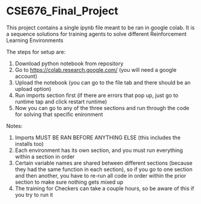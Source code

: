 # CSE676_Final_Project
This project contains a single ipynb file meant to be ran in google colab.
It is a sequence solutions for training agents to solve different Reinforcement
Learning Environments

The steps for setup are:
1. Download python notebook from repository
2. Go to https://colab.research.google.com/ (you will need a google account)
3. Upload the notebook (you can go to the file tab and there should be an upload option)
4. Run imports section first (if there are errors that pop up, just go to runtime tap and click restart runtime)
5. Now you can go to any of the three sections and run through the code for solving that specific enironment

Notes:
1. Imports MUST BE RAN BEFORE ANYTHING ELSE (this includes the installs too)
2. Each environment has its own section, and you must run everything within a section in order
3. Certain variable names are shared between different sections (because they had the same function in each section), so if you go to one section and then another, you have to re-run all code in order within the prior section to make sure nothing gets mixed up
4. The training for Checkers can take a couple hours, so be aware of this if you try to run it 
